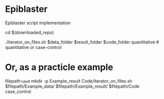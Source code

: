 # Epiblaster
 Epiblaster script implementation


cd $(downloaded_repo)    

./iterator_on_files.sh 
$data_folder
$result_folder
$code_folder
quantitative   # quantitative or case-control


# Or, as a practicle example 
filepath=`pwd`
mkdir -p Example_result
Code/iterator_on_files.sh $filepath/Example_data/ $filepath/Example_result/ $filepath/Code case_control   


